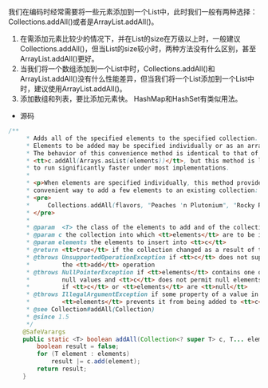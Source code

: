 我们在编码时经常需要将一些元素添加到一个List中，此时我们一般有两种选择：Collections.addAll()或者是ArrayList.addAll()。
1. 在需添加元素比较少的情况下，并在List的size在万级以上时，一般建议Collections.addAll()，但当List的size较小时，两种方法没有什么区别，甚至ArrayList.addAll()更好。
2. 当我们将一个数组添加到一个List中时，Collections.addAll()和ArrayList.addAll()没有什么性能差异，但当我们将一个List添加到一个List中时，建议使用ArrayList.addAll()。
3. 添加数组和列表，要比添加元素快。
HashMap和HashSet有类似用法。

- 源码
``` java
/**
     * Adds all of the specified elements to the specified collection.
     * Elements to be added may be specified individually or as an array.
     * The behavior of this convenience method is identical to that of
     * <tt>c.addAll(Arrays.asList(elements))</tt>, but this method is likely
     * to run significantly faster under most implementations.
     *
     * <p>When elements are specified individually, this method provides a
     * convenient way to add a few elements to an existing collection:
     * <pre>
     *     Collections.addAll(flavors, "Peaches 'n Plutonium", "Rocky Racoon");
     * </pre>
     *
     * @param  <T> the class of the elements to add and of the collection
     * @param c the collection into which <tt>elements</tt> are to be inserted
     * @param elements the elements to insert into <tt>c</tt>
     * @return <tt>true</tt> if the collection changed as a result of the call
     * @throws UnsupportedOperationException if <tt>c</tt> does not support
     *         the <tt>add</tt> operation
     * @throws NullPointerException if <tt>elements</tt> contains one or more
     *         null values and <tt>c</tt> does not permit null elements, or
     *         if <tt>c</tt> or <tt>elements</tt> are <tt>null</tt>
     * @throws IllegalArgumentException if some property of a value in
     *         <tt>elements</tt> prevents it from being added to <tt>c</tt>
     * @see Collection#addAll(Collection)
     * @since 1.5
     */
    @SafeVarargs
    public static <T> boolean addAll(Collection<? super T> c, T... elements) {
        boolean result = false;
        for (T element : elements)
            result |= c.add(element);
        return result;
    }

```